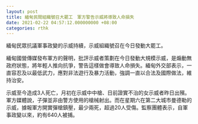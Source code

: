```yaml
---
layout: post
title: 緬甸民間組織號召大罷工　軍方警告示威將導致人命損失
date: 2021-02-22 04:57:12.000000000 +08:00
categories: rthk
---
```


緬甸民眾抗議軍事政變的示威持續，示威組織號召在今日發動大罷工。

緬甸國營傳媒發布軍方的聲明，批評示威者策劃在今日發動大規模示威，是煽動無政府狀態，將年輕人推向抗爭，警告這樣做會導致人命損失。緬甸外交部表示，一直容忍及以最低武力，應對非法遊行及暴力活動，強調一直以合法及國際做法，維持治安。

示威至今造成3人死亡，月初在示威中中槍、日前證實不治的女示威者昨日出殯。軍方媒體說，子彈並非由警方使用的槍械射出。而在星期六在第二大城市曼德勒的示威，據報軍方開實彈槍鎮壓，最少兩死，超過20人受傷。監察團體表示，自軍事政變以來，約有640人被捕。
